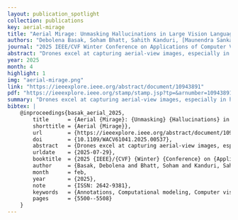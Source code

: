 ```yaml
---
layout: publication_spotlight
collection: publications
key: aerial-mirage
title: "Aerial Mirage: Unmasking Hallucinations in Large Vision Language Models"
authors: "Debolena Basak, Soham Bhatt, Sahith Kanduri, [Maunendra Sankar Desarkar](https://in.linkedin.com/in/maunendra-sankar-desarkar-6a89907)"
journal: "2025 IEEE/CVF Winter Conference on Applications of Computer Vision (WACV)"
abstract: "Drones excel at capturing aerial-view images, especially in human unreachable areas. Automatically interpreting and describing these images enables decision-making easier without the need to review the images extensively. Traditional image captioning models struggle with aerial imagery due to diverse orientations, perspectives, and unclear objects. Integrating the capabilities of Large Vision Language Models (LVLMs) with drone images can improve description utility, benefiting strategic missions like surveillance, search and rescue, etc. However, the lack of image-caption datasets for drone imagery poses a significant challenge for training and evaluating drone image captioning. To address this gap, we contribute the first Aerial-view Image Captioning dataset (AeroCaps), containing four captions per image. Another major hurdle for the task is the hallucinatory nature of LVLMs. To this end, we perform the first extensive analysis of hallucinations on aerial imagery by two SOTA LVLMs - LLaVA and InstructBLIP on our proposed dataset and VisDrone. We explore the reasons behind such hallucinations. We release the LVLM-generated image captions along with our hallucination-labelled annotations as the Labelled Illusion Dataset (LID) for further research. Additionally, we review how effective advanced LLMs like GPT-4 are in evaluating the degree of hallucinations made by other LVLMs like LLaVA."
year: 2025
month: 4
highlight: 1
img: "aerial-mirage.png"
link: "https://ieeexplore.ieee.org/abstract/document/10943891"
pdf: "https://ieeexplore.ieee.org/stamp/stamp.jsp?tp=&arnumber=10943891"
summary: "Drones excel at capturing aerial-view images, especially in human unreachable areas. Automatically interpreting and describing these images enables decision-making easier without the need to review the images extensively. Traditional image captioning models struggle with aerial imagery due to diverse orientations, perspectives, and unclear objects. Integrating the capabilities of Large Vision Language Models (LVLMs) with drone images can improve description utility, benefiting strategic missions like surveillance, search and rescue, etc. However, the lack of image-caption datasets for drone imagery poses a significant challenge for training and evaluating drone image captioning. To address this gap, we contribute the first Aerial-view Image Captioning dataset (AeroCaps), containing four captions per image. Another major hurdle for the task is the hallucinatory nature of LVLMs. To this end, we perform the first extensive analysis of hallucinations on aerial imagery by two SOTA LVLMs - LLaVA and InstructBLIP on our proposed dataset and VisDrone. We explore the reasons behind such hallucinations. We release the LVLM-generated image captions along with our hallucination-labelled annotations as the Labelled Illusion Dataset (LID) for further research. Additionally, we review how effective advanced LLMs like GPT-4 are in evaluating the degree of hallucinations made by other LVLMs like LLaVA."
bibtex: |
    @inproceedings{basak_aerial_2025,
        title      = {Aerial {Mirage}: {Unmasking} {Hallucinations} in {Large} {Vision} {Language} {Models}},
        shorttitle = {Aerial {Mirage}},
        url        = {https://ieeexplore.ieee.org/abstract/document/10943891},
        doi        = {10.1109/WACV61041.2025.00537},
        abstract   = {Drones excel at capturing aerial-view images, especially in human unreachable areas. Automatically interpreting and describing these images enables decision-making easier without the need to review the images extensively. Traditional image captioning models struggle with aerial imagery due to diverse orientations, perspectives, and unclear objects. Integrating the capabilities of Large Vision Language Models (LVLMs) with drone images can improve description utility, benefiting strategic missions like surveillance, search and rescue, etc. However, the lack of image-caption datasets for drone imagery poses a significant challenge for training and evaluating drone image captioning. To address this gap, we contribute the first Aerial-view Image Captioning dataset (AeroCaps), containing four captions per image. Another major hurdle for the task is the hallucinatory nature of LVLMs. To this end, we perform the first extensive analysis of hallucinations on aerial imagery by two SOTA LVLMs - LLaVA and InstructBLIP on our proposed dataset and VisDrone. We explore the reasons behind such hallucinations. We release the LVLM-generated image captions along with our hallucination-labelled annotations as the Labelled Illusion Dataset (LID) for further research. Additionally, we review how effective advanced LLMs like GPT-4 are in evaluating the degree of hallucinations made by other LVLMs like LLaVA.},
        urldate    = {2025-07-29},
        booktitle  = {2025 {IEEE}/{CVF} {Winter} {Conference} on {Applications} of {Computer} {Vision} ({WACV})},
        author     = {Basak, Debolena and Bhatt, Soham and Kanduri, Sahith and Desarkar, Maunendra Sankar},
        month      = feb,
        year       = {2025},
        note       = {ISSN: 2642-9381},
        keywords   = {Annotations, Computational modeling, Computer vision, Data models, Decision making, Drones, Reliability, Reviews, Surveillance, Training},
        pages      = {5500--5508}
    }
---
```

